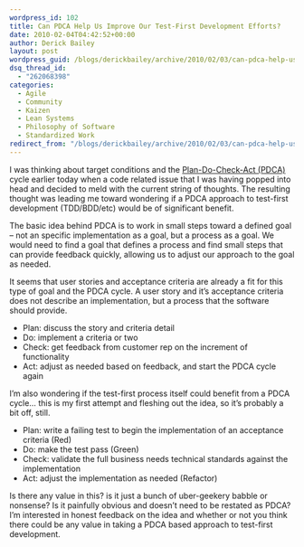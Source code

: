 ```yaml
---
wordpress_id: 102
title: Can PDCA Help Us Improve Our Test-First Development Efforts?
date: 2010-02-04T04:42:52+00:00
author: Derick Bailey
layout: post
wordpress_guid: /blogs/derickbailey/archive/2010/02/03/can-pdca-help-us-improve-our-test-first-development-efforts.aspx
dsq_thread_id:
  - "262068398"
categories:
  - Agile
  - Community
  - Kaizen
  - Lean Systems
  - Philosophy of Software
  - Standardized Work
redirect_from: "/blogs/derickbailey/archive/2010/02/03/can-pdca-help-us-improve-our-test-first-development-efforts.aspx/"
---
```

I was thinking about target conditions and the [Plan-Do-Check-Act (PDCA)](http://en.wikipedia.org/wiki/PDCA) cycle earlier today when a code related issue that I was having popped into head and decided to meld with the current string of thoughts. The resulting thought was leading me toward wondering if a PDCA approach to test-first development (TDD/BDD/etc) would be of significant benefit. 

The basic idea behind PDCA is to work in small steps toward a defined goal – not an specific implementation as a goal, but a process as a goal. We would need to find a goal that defines a process and find small steps that can provide feedback quickly, allowing us to adjust our approach to the goal as needed. 

It seems that user stories and acceptance criteria are already a fit for this type of goal and the PDCA cycle. A user story and it’s acceptance criteria does not describe an implementation, but a process that the software should provide. 

  * Plan: discuss the story and criteria detail
  * Do: implement a criteria or two
  * Check: get feedback from customer rep on the increment of functionality
  * Act: adjust as needed based on feedback, and start the PDCA cycle again 

I’m also wondering if the test-first process itself could benefit from a PDCA cycle… this is my first attempt and fleshing out the idea, so it’s probably a bit off, still.

  * Plan: write a failing test to begin the implementation of an acceptance criteria (Red)
  * Do: make the test pass (Green)
  * Check: validate the full business needs technical standards against the implementation
  * Act: adjust the implementation as needed (Refactor)

Is there any value in this? is it just a bunch of uber-geekery babble or nonsense? Is it painfully obvious and doesn’t need to be restated as PDCA? I’m interested in honest feedback on the idea and whether or not you think there could be any value in taking a PDCA based approach to test-first development.
